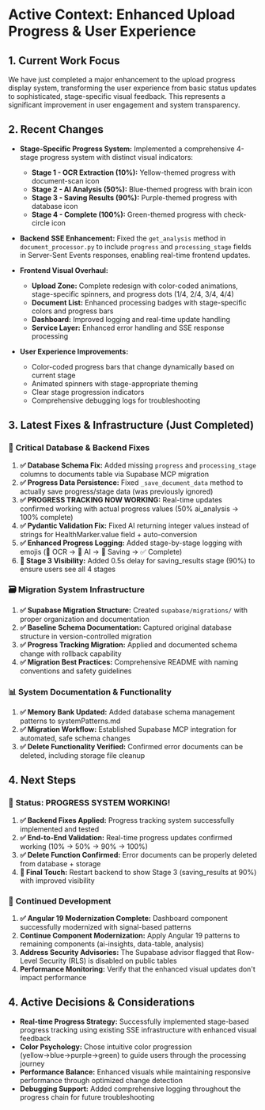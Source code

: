 # Active Context: Enhanced Upload Progress & User Experience

## 1. Current Work Focus

We have just completed a major enhancement to the upload progress display system, transforming the user experience from basic status updates to sophisticated, stage-specific visual feedback. This represents a significant improvement in user engagement and system transparency.

## 2. Recent Changes

- **Stage-Specific Progress System:** Implemented a comprehensive 4-stage progress system with distinct visual indicators:
  - **Stage 1 - OCR Extraction (10%):** Yellow-themed progress with document-scan icon
  - **Stage 2 - AI Analysis (50%):** Blue-themed progress with brain icon  
  - **Stage 3 - Saving Results (90%):** Purple-themed progress with database icon
  - **Stage 4 - Complete (100%):** Green-themed progress with check-circle icon

- **Backend SSE Enhancement:** Fixed the `get_analysis` method in `document_processor.py` to include `progress` and `processing_stage` fields in Server-Sent Events responses, enabling real-time frontend updates.

- **Frontend Visual Overhaul:**
  - **Upload Zone:** Complete redesign with color-coded animations, stage-specific spinners, and progress dots (1/4, 2/4, 3/4, 4/4)
  - **Document List:** Enhanced processing badges with stage-specific colors and progress bars
  - **Dashboard:** Improved logging and real-time update handling
  - **Service Layer:** Enhanced error handling and SSE response processing

- **User Experience Improvements:**
  - Color-coded progress bars that change dynamically based on current stage
  - Animated spinners with stage-appropriate theming
  - Clear stage progression indicators
  - Comprehensive debugging logs for troubleshooting

## 3. Latest Fixes & Infrastructure (Just Completed)

### 🔧 **Critical Database & Backend Fixes** 
1. **✅ Database Schema Fix:** Added missing `progress` and `processing_stage` columns to documents table via Supabase MCP migration
2. **✅ Progress Data Persistence:** Fixed `_save_document_data` method to actually save progress/stage data (was previously ignored)
3. **✅ PROGRESS TRACKING NOW WORKING:** Real-time updates confirmed working with actual progress values (50% ai_analysis → 100% complete)
4. **✅ Pydantic Validation Fix:** Fixed AI returning integer values instead of strings for HealthMarker.value field + auto-conversion
5. **✅ Enhanced Progress Logging:** Added stage-by-stage logging with emojis (📄 OCR → 🧠 AI → 💾 Saving → ✅ Complete)
6. **🔧 Stage 3 Visibility:** Added 0.5s delay for saving_results stage (90%) to ensure users see all 4 stages

### 🗃️ **Migration System Infrastructure**
1. **✅ Supabase Migration Structure:** Created `supabase/migrations/` with proper organization and documentation
2. **✅ Baseline Schema Documentation:** Captured original database structure in version-controlled migration
3. **✅ Progress Tracking Migration:** Applied and documented schema change with rollback capability
4. **✅ Migration Best Practices:** Comprehensive README with naming conventions and safety guidelines

### 📊 **System Documentation & Functionality**
1. **✅ Memory Bank Updated:** Added database schema management patterns to systemPatterns.md
2. **✅ Migration Workflow:** Established Supabase MCP integration for automated, safe schema changes
3. **✅ Delete Functionality Verified:** Confirmed error documents can be deleted, including storage file cleanup

## 4. Next Steps

### 🧪 **Status: PROGRESS SYSTEM WORKING!**
1. **✅ Backend Fixes Applied:** Progress tracking system successfully implemented and tested
2. **✅ End-to-End Validation:** Real-time progress updates confirmed working (10% → 50% → 90% → 100%)
3. **✅ Delete Function Confirmed:** Error documents can be properly deleted from database + storage
4. **🔧 Final Touch:** Restart backend to show Stage 3 (saving_results at 90%) with improved visibility

### 🚀 **Continued Development**
1. **✅ Angular 19 Modernization Complete:** Dashboard component successfully modernized with signal-based patterns
2. **Continue Component Modernization:** Apply Angular 19 patterns to remaining components (ai-insights, data-table, analysis)
3. **Address Security Advisories:** The Supabase advisor flagged that Row-Level Security (RLS) is disabled on public tables
4. **Performance Monitoring:** Verify that the enhanced visual updates don't impact performance

## 4. Active Decisions & Considerations

- **Real-time Progress Strategy:** Successfully implemented stage-based progress tracking using existing SSE infrastructure with enhanced visual feedback
- **Color Psychology:** Chose intuitive color progression (yellow→blue→purple→green) to guide users through the processing journey
- **Performance Balance:** Enhanced visuals while maintaining responsive performance through optimized change detection
- **Debugging Support:** Added comprehensive logging throughout the progress chain for future troubleshooting 